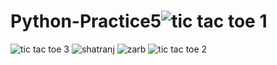 # Python-Practice5![tic tac toe 1](https://user-images.githubusercontent.com/84061517/163048468-8c80172d-c550-48ed-97a6-4ab1f538fe9e.png)
![tic tac toe 3](https://user-images.githubusercontent.com/84061517/163048474-e5e4e230-38a5-40eb-987d-896ac38826a7.png)
![shatranj](https://user-images.githubusercontent.com/84061517/163048476-87760b09-fc8e-4cd9-82da-14b497555d6b.png)
![zarb](https://user-images.githubusercontent.com/84061517/163048483-e8b7f430-d752-4307-b9e1-028b24636ea4.png)
![tic tac toe 2](https://user-images.githubusercontent.com/84061517/163048489-649055ca-b813-4f1c-984f-ea9e3eb7be6f.png)
